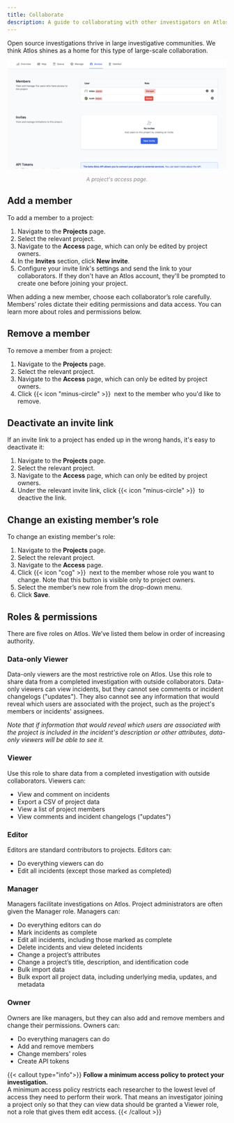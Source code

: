 ```yaml
---
title: Collaborate
description: A guide to collaborating with other investigators on Atlos. 
---
```


Open source investigations thrive in large investigative communities. We think Atlos shines as a home for this type of large-scale collaboration. 

![A project's access page.](collaboration.png)
<p style="text-align: center; margin: 0px; color: grey; font-size:12px;"><i>A project's access page.</i></p>

## Add a member
To add a member to a project: 
1. Navigate to the **Projects** page.
2. Select the relevant project. 
3. Navigate to the **Access** page, which can only be edited by project owners.
4. In the **Invites** section, click **New invite**. 
5. Configure your invite link's settings and send the link to your collaborators. If they don't have an Atlos account, they'll be prompted to create one before joining your project.

When adding a new member, choose each collaborator’s role carefully. Members’ roles dictate their editing permissions and data access. You can learn more about roles and permissions below.

## Remove a member
To remove a member from a project:
1. Navigate to the **Projects** page.
2. Select the relevant project. 
3. Navigate to the **Access** page, which can only be edited by project owners.
4. Click {{< icon "minus-circle" >}} &nbsp;next to the member who you'd like to remove.

## Deactivate an invite link
If an invite link to a project has ended up in the wrong hands, it's easy to deactivate it:
1. Navigate to the **Projects** page.
2. Select the relevant project. 
3. Navigate to the **Access** page, which can only be edited by project owners.
4. Under the relevant invite link, click {{< icon "minus-circle" >}} &nbsp;to deactive the link.

## Change an existing member’s role
To change an existing member's role:
1. Navigate to the **Projects** page.
2. Select the relevant project. 
3. Navigate to the **Access** page.
4. Click {{< icon "cog" >}} &nbsp;next to the member whose role you want to change. Note that this button is visible only to project owners.
5. Select the member’s new role from the drop-down menu.
6. Click **Save**.

## Roles & permissions
There are five roles on Atlos. We’ve listed them below in order of increasing authority.

### Data-only Viewer

Data-only viewers are the most restrictive role on Atlos. Use this role to share data from a completed investigation with outside collaborators. Data-only viewers can view incidents, but they cannot see comments or incident changelogs ("updates"). They also cannot see any information that would reveal which users are associated with the project, such as the project's members or incidents' assignees.

_Note that if information that would reveal which users are associated with the project is included in the incident's description or other attributes, data-only viewers will be able to see it._

### Viewer
Use this role to share data from a completed investigation with outside collaborators. Viewers can:
- View and comment on incidents
- Export a CSV of project data
- View a list of project members
- View comments and incident changelogs ("updates")

### Editor
Editors are standard contributors to projects. Editors can:
- Do everything viewers can do
- Edit all incidents (except those marked as completed)

### Manager
Managers facilitate investigations on Atlos. Project administrators are often given the Manager role. Managers can:
- Do everything editors can do
- Mark incidents as complete
- Edit all incidents, including those marked as complete
- Delete incidents and view deleted incidents
- Change a project’s attributes 
- Change a project’s title, description, and identification code
- Bulk import data
- Bulk export all project data, including underlying media, updates, and metadata

### Owner
Owners are like managers, but they can also add and remove members and change their permissions. Owners can:
- Do everything managers can do
- Add and remove members 
- Change members' roles
- Create API tokens

{{< callout type="info">}}
**Follow a minimum access policy to protect your investigation.**                
A minimum access policy restricts each researcher to the lowest level of access they need to perform their work. 
That means an investigator joining a project only so that they can view data should be granted a Viewer role, not a role that gives them edit access.
{{< /callout >}}